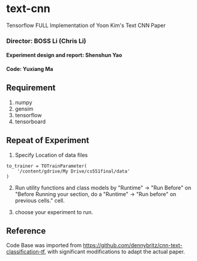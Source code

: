 # text-cnn
Tensorflow FULL Implementation of Yoon Kim's Text CNN Paper

### Director: BOSS Li (Chris Li)
#### Experiment design and report: Shenshun Yao
#### Code: Yuxiang Ma

## Requirement
1. numpy
2. gensim
3. tensorflow
4. tensorboard

## Repeat of Experiment
1. Specify Location of data files
```
to_trainer = TOTrainParameter(
    '/content/gdrive/My Drive/cs551final/data'
)
```
2. Run utility functions and class models by "Runtime" -> "Run Before" on "Before Running your section, do a "Runtime" -> "Run before" on previous cells." cell. 

3. choose your experiment to run. 

## Reference
Code Base was imported from https://github.com/dennybritz/cnn-text-classification-tf, with significant modifications to adapt the actual paper. 
